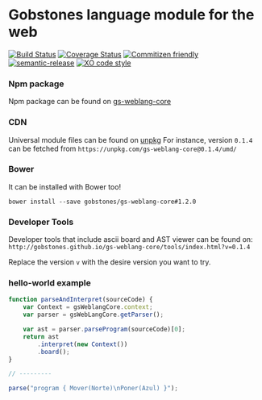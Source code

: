 # Gobstones language module for the web
[![Build Status](https://travis-ci.org/gobstones/gs-weblang-core.svg?branch=master)](https://travis-ci.org/gobstones/gs-weblang-core)
[![Coverage Status](https://coveralls.io/repos/github/gobstones/gs-weblang-core/badge.svg?branch=master)](https://coveralls.io/github/gobstones/gs-weblang-core?branch=master)
[![Commitizen friendly](https://img.shields.io/badge/commitizen-friendly-brightgreen.svg)](http://commitizen.github.io/cz-cli/)
[![semantic-release](https://img.shields.io/badge/%20%20%F0%9F%93%A6%F0%9F%9A%80-semantic--release-e10079.svg)](https://github.com/semantic-release/semantic-release)
[![XO code style](https://img.shields.io/badge/code_style-XO-5ed9c7.svg)](https://github.com/sindresorhus/xo)


### Npm package

Npm package can be found on [gs-weblang-core](https://www.npmjs.com/package/gs-weblang-core)

### CDN

Universal module files can be found on [unpkg](https://unpkg.com)
For instance, version `0.1.4` can be fetched from `https://unpkg.com/gs-weblang-core@0.1.4/umd/`

### Bower

It can be installed with Bower too!
```
bower install --save gobstones/gs-weblang-core#1.2.0
```

### Developer Tools

Developer tools that include ascii board and AST viewer can be found on: `http://gobstones.github.io/gs-weblang-core/tools/index.html?v=0.1.4`

Replace the version `v` with the desire version you want to try.

### hello-world example
```js
function parseAndInterpret(sourceCode) {
    var Context = gsWeblangCore.context;
    var parser = gsWebLangCore.getParser();

    var ast = parser.parseProgram(sourceCode)[0];
    return ast
        .interpret(new Context())
        .board();
}

// ---------

parse("program { Mover(Norte)\nPoner(Azul) }");
```
